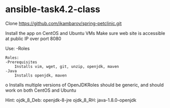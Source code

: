 # ansible-task4.2-class
Clone https://github.com/ikambarov/spring-petclinic.git

Install the app on CentOS and Ubuntu VMs
Make sure web site is accessible at public IP over port 8080

Use:
  -Roles
  
    Roles:
    -Prerequisites
        Installs vim, wget, git, unzip, openjdk, maven
    -Java
        Installs openjdk, maven
    
   o Installs multiple versions of OpenJDKRoles should be generic, and should work on both CentOS and Ubuntu
   
   Hint: ojdk_8_Deb: openjdk-8-jre
         ojdk_8_RH: java-1.8.0-openjdk
